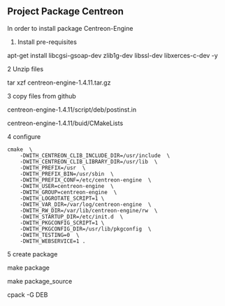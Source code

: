 ##           Project Package Centreon

In order to install package Centreon-Engine

1. Install pre-requisites

apt-get install libcgsi-gsoap-dev zlib1g-dev libssl-dev libxerces-c-dev -y

2 Unzip files

tar xzf centreon-engine-1.4.11.tar.gz

3 copy files from github

centreon-engine-1.4.11/script/deb/postinst.in

centreon-engine-1.4.11/buid/CMakeLists

4 configure

```
cmake  \
    -DWITH_CENTREON_CLIB_INCLUDE_DIR=/usr/include  \
    -DWITH_CENTREON_CLIB_LIBRARY_DIR=/usr/lib  \
    -DWITH_PREFIX=/usr  \
    -DWITH_PREFIX_BIN=/usr/sbin  \
    -DWITH_PREFIX_CONF=/etc/centreon-engine  \
    -DWITH_USER=centreon-engine  \
    -DWITH_GROUP=centreon-engine  \
    -DWITH_LOGROTATE_SCRIPT=1 \
    -DWITH_VAR_DIR=/var/log/centreon-engine  \
    -DWITH_RW_DIR=/var/lib/centreon-engine/rw  \
    -DWITH_STARTUP_DIR=/etc/init.d  \
    -DWITH_PKGCONFIG_SCRIPT=1 \
    -DWITH_PKGCONFIG_DIR=/usr/lib/pkgconfig  \
    -DWITH_TESTING=0  \
    -DWITH_WEBSERVICE=1 .
```

5 create package

make package

make package_source

cpack -G DEB


